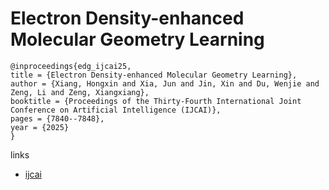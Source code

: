 # Electron Density-enhanced Molecular Geometry Learning

```
@inproceedings{edg_ijcai25,
title = {Electron Density-enhanced Molecular Geometry Learning},
author = {Xiang, Hongxin and Xia, Jun and Jin, Xin and Du, Wenjie and Zeng, Li and Zeng, Xiangxiang},
booktitle = {Proceedings of the Thirty-Fourth International Joint Conference on Artificial Intelligence (IJCAI)},
pages = {7840--7848},
year = {2025}
}
```

links
- [ijcai](https://www.ijcai.org/proceedings/2025/872)

